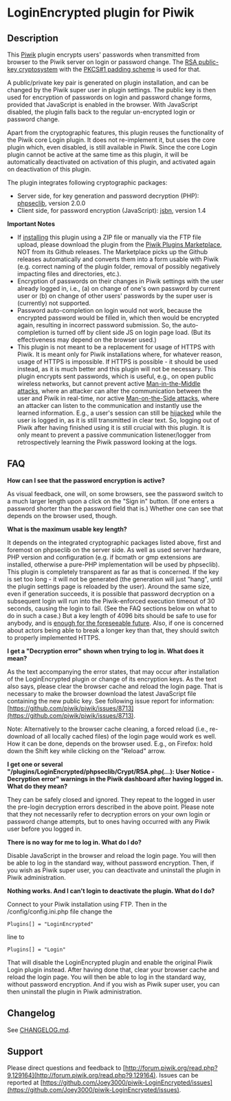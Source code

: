 # LoginEncrypted plugin for Piwik

## Description

This [Piwik](http://piwik.org/) plugin encrypts users' passwords when transmitted from browser to the Piwik server on login or password change. The [RSA public-key cryptosystem](https://en.wikipedia.org/wiki/RSA_%28cryptosystem%29) with the [PKCS#1 padding scheme](https://en.wikipedia.org/wiki/PKCS_1) is used for that.

A public/private key pair is generated on plugin installation, and can be changed by the Piwik super user in plugin settings. The public key is then used for encryption of passwords on login and password change forms, provided that JavaScript is enabled in the browser. With JavaScript disabled, the plugin falls back to the regular un-encrypted login or password change.

Apart from the cryptographic features, this plugin reuses the functionality of the Piwik core Login plugin. It does not re-implement it, but uses the core plugin which, even disabled, is still available in Piwik. Since the core Login plugin cannot be active at the same time as this plugin, it will be automatically deactivated on activation of this plugin, and activated again on deactivation of this plugin.

The plugin integrates following cryptographic packages:

  * Server side, for key generation and password decryption (PHP): [phpseclib](https://github.com/phpseclib/phpseclib), version 2.0.0
  * Client side, for password encryption (JavaScript): [jsbn](http://www-cs-students.stanford.edu/~tjw/jsbn/), version 1.4

__Important Notes__

  * If [installing](https://piwik.org/faq/plugins/#faq_21) this plugin using a ZIP file or manually via the FTP file upload, please download the plugin from the [Piwik Plugins Marketplace](https://plugins.piwik.org/LoginEncrypted), NOT from its Github releases. The Marketplace picks up the Github releases automatically and converts them into a form usable with Piwik (e.g. correct naming of the plugin folder, removal of possibly negatively impacting files and directories, etc.).
  * Encryption of passwords on their changes in Piwik settings with the user already logged in, i.e., (a) on change of one's own password by current user or (b) on change of other users' passwords by the super user is (currently) not supported.
  * Password auto-completion on login would not work, because the encrypted password would be filled in, which then would be encrypted again, resulting in incorrect password submission. So, the auto-completion is turned off by client side JS on login page load. (But its effectiveness may depend on the browser used.)
  * This plugin is not meant to be a replacement for usage of HTTPS with Piwik. It is meant only for Piwik installations where, for whatever reason, usage of HTTPS is impossible. If HTTPS is possible - it should be used instead, as it is much better and this plugin will not be necessary. This plugin encrypts sent passwords, which is useful, e.g., on open public wireless networks, but cannot prevent active [Man-in-the-Middle attacks](https://en.wikipedia.org/wiki/Man-in-the-middle_attack), where an attacker can alter the communication between the user and Piwik in real-time, nor active [Man-on-the-Side attacks](https://en.wikipedia.org/wiki/Man-on-the-side_attack), where an attacker can listen to the communication and instantly use the learned information. E.g., a user's session can still be [hijacked](https://en.wikipedia.org/wiki/Session_hijacking) while the user is logged in, as it is still transmitted in clear text. So, logging out of Piwik after having finished using it is still crucial with this plugin. It is only meant to prevent a passive communication listener/logger from retrospectively learning the Piwik password looking at the logs.

## FAQ

__How can I see that the password encryption is active?__

As visual feedback, one will, on some browsers, see the password switch to a much larger length upon a click on the "Sign in" button. (If one enters a password shorter than the password field that is.) Whether one can see that depends on the browser used, though.

__What is the maximum usable key length?__

It depends on the integrated cryptographic packages listed above, first and foremost on phpseclib on the server side. As well as used server hardware, PHP version and configuration (e.g. if bcmath or gmp extensions are installed, otherwise a pure-PHP implementation will be used by phpseclib). This plugin is completely transparent as far as that is concerned. If the key is set too long - it will not be generated (the generation will just "hang", until the plugin settings page is reloaded by the user). Around the same size, even if generation succeeds, it is possible that password decryption on a subsequent login will run into the Piwik-enforced execution timeout of 30 seconds, causing the login to fail. (See the FAQ sections below on what to do in such a case.) But a key length of 4096 bits should be safe to use for anybody, and is [enough for the foreseeable future](https://en.wikipedia.org/wiki/RSA_%28cryptosystem%29#Integer_factorization_and_RSA_problem). Also, if one is concerned about actors being able to break a longer key than that, they should switch to properly implemented HTTPS.

__I get a "Decryption error" shown when trying to log in. What does it mean?__

As the text accompanying the error states, that may occur after installation of the LoginEncrypted plugin or change of its encryption keys. As the text also says, please clear the browser cache and reload the login page. That is necessary to make the browser download the latest JavaScript file containing the new public key. See following issue report for information: [https://github.com/piwik/piwik/issues/8713](https://github.com/piwik/piwik/issues/8713).

Note: Alternatively to the browser cache cleaning, a forced reload (i.e., re-download of all locally cached files) of the login page would work es well. How it can be done, depends on the browser used. E.g., on Firefox: hold down the Shift key while clicking on the "Reload" arrow.

__I get one or several "/plugins/LoginEncrypted/phpseclib/Crypt/RSA.php(...): User Notice - Decryption error" warnings in the Piwik dashboard after having logged in. What do they mean?__

They can be safely closed and ignored. They repeat to the logged in user the pre-login decryption errors described in the above point. Please note that they not necessarily refer to decryption errors on your own login or password change attempts, but to ones having occurred with any Piwik user before you logged in.

__There is no way for me to log in. What do I do?__

Disable JavaScript in the browser and reload the login page. You will then be able to log in the standard way, without password encryption. Then, if you wish as Piwik super user, you can deactivate and uninstall the plugin in Piwik administration.

__Nothing works. And I can't login to deactivate the plugin. What do I do?__

Connect to your Piwik installation using FTP. Then in the /config/config.ini.php file change the

`Plugins[] = "LoginEncrypted"`

line to

`Plugins[] = "Login"`

That will disable the LoginEncrypted plugin and enable the original Piwik Login plugin instead. After having done that, clear your browser cache and reload the login page. You will then be able to log in the standard way, without password encryption. And if you wish as Piwik super user, you can then uninstall the plugin in Piwik administration.

## Changelog

See [CHANGELOG.md](https://github.com/Joey3000/piwik-LoginEncrypted/blob/master/CHANGELOG.md).

## Support

Please direct questions and feedback to [http://forum.piwik.org/read.php?9,129164](http://forum.piwik.org/read.php?9,129164). Issues can be reported at [https://github.com/Joey3000/piwik-LoginEncrypted/issues](https://github.com/Joey3000/piwik-LoginEncrypted/issues).
